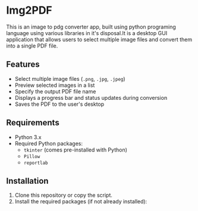 # Img2PDF
This is an image to pdg converter app, built using python programing language using various libraries in it's disposal.It is a desktop GUI application that allows users to select multiple image files and convert them into a single PDF file.

## Features
- Select multiple image files (`.png`, `.jpg`, `.jpeg`)
- Preview selected images in a list
- Specify the output PDF file name
- Displays a progress bar and status updates during conversion
- Saves the PDF to the user's desktop

## Requirements
- Python 3.x
- Required Python packages:
  - `tkinter` (comes pre-installed with Python)
  - `Pillow`
  - `reportlab`

## Installation
1. Clone this repository or copy the script.
2. Install the required packages (if not already installed):
